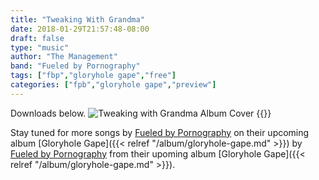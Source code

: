 ```yaml
---
title: "Tweaking With Grandma"
date: 2018-01-29T21:57:48-08:00
draft: false
type: "music"
author: "The Management"
band: "Fueled by Pornography"
tags: ["fbp","gloryhole gape","free"]
categories: ["fpb","gloryhole gape","preview"]
---
```

Downloads below.
![Tweaking with Grandma Album Cover](/images/TwG-SingleConcept-Web.jpg)
{{<music-download2
  mp3src="/downloads/fueled-by-pornography/tweaking-with-grandma.mp3"
  flacsrc="/downloads/fueled-by-pornography/tweaking-with-grandma.flac"
  aifsrc="/downloads/fueled-by-pornography/tweaking-with-grandma.aif"
  wavsrc="/downloads/fueled-by-pornography/tweaking-with-grandma.wav"
  title="Tweaking With Grandma">}}

Stay tuned for more songs by [Fueled by Pornography](/band/fueled-by-pornography/) on their
upcoming album [Gloryhole Gape]({{< relref "/album/gloryhole-gape.md" >}}) by
[Fueled by Pornography](/band/fueled-by-pornography/) from their upoming album
[Gloryhole Gape]({{< relref "/album/gloryhole-gape.md" >}}).
